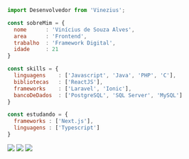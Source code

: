 ```js
import Desenvolvedor from 'Vinezius';

const sobreMim = {
  nome      : 'Vinícius de Souza Alves',
  area      : 'Frontend',
  trabalho  : 'Framework Digital',
  idade     : 21
}

const skills = {
  linguagens    : ['Javascript', 'Java', 'PHP', 'C'],
  bibliotecas   : ['ReactJS'],
  frameworks    : ['Laravel', 'Ionic'],
  bancoDeDados  : ['PostgreSQL', 'SQL Server', 'MySQL'] 
}

const estudando = {
  frameworks : ['Next.js'],
  linguagens : ['Typescript']
}

```

<p align="left">
  <a href="mailto:vinicius.s.alves26@gmail.com" target="_blank" alt="Gmail">
  <img src="https://img.shields.io/badge/-Gmail-FF0000?style=flat-square&labelColor=FF0000&logo=gmail&logoColor=white&link=LINK-DO-SEU-EMAIL" /></a>

  <a href="https://www.linkedin.com/in/vinicius-s-alves/" target="__blank" alt="Linkedin">
  <img src="https://img.shields.io/badge/-Linkedin-0e76a8?style=flat-square&logo=Linkedin&logoColor=white&link=LINK-DO-SEU-LINKEDIN" /></a>

  <a href="https://www.instagram.com/Vinezius/" target="__blank" alt="Instagram">
  <img src="https://img.shields.io/badge/-Instagram-DF0174?style=flat-square&labelColor=DF0174&logo=instagram&logoColor=white&link=LINK-DO-SEU-INSTAGRAM"/></a>
</p>  
